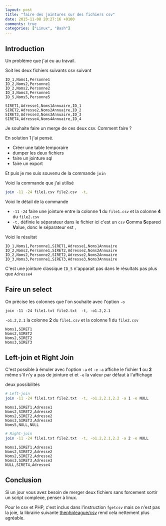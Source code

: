 ```yaml
---
layout: post
title: "faire des jointures sur des fichiers csv"
date: 2015-11-08 20:27:16 +0100
comments: true
categories: ["Linux", "Bash"] 
---
```


## Introduction

Un problème que j'ai eu au travail.

Soit les deux fichiers suivants csv suivant

```
ID_1,Noms1,Personne1
ID_2,Noms2,Personne1
ID_2,Noms2,Personne2
ID_3,Noms3,Personne1
ID_5,Noms5,Personne5
```

```
SIRET1,Adresse1,Noms1Annuaire,ID_1
SIRET2,Adresse2,Noms2Annuaire,ID_2
SIRET3,Adresse3,Noms3Annuaire,ID_3
SIRET4,Adresse4,Noms4Annuaire,ID_4
```

Je souhaite faire un merge de ces deux csv. Comment faire ?

En solution 1 j'ai pensé.

 * Créer une table temporaire 
 * dumper les deux fichiers
 * faire un jointure sql
 * faire un export

Et puis je me suis souvenu de la commande `join`

Voici la commande que j'ai utilisé 

``` sh
join -11 -24 file1.csv file2.csv  -t,
```

Voici le détail de la commande

 * `-11` `-24` faire une jointure entre la colonne **1** du `file1.csv` et la colonne **4** du `file2.csv`
 * `-t,` définie le séparateur dans le fichier ici c'est un `csv` **C**omma **S**epared **V**alue, donc le séparateur est `,`

Voici le résultat
```
ID_1,Noms1,Personne1,SIRET1,Adresse1,Noms1Annuaire
ID_2,Noms2,Personne1,SIRET2,Adresse2,Noms2Annuaire
ID_2,Noms2,Personne2,SIRET2,Adresse2,Noms2Annuaire
ID_3,Noms3,Personne1,SIRET3,Adresse3,Noms3Annuaire
```

C'est une jointure classique `ID_5` n'apparait pas dans le résultats pas plus que `Adresse4`


## Faire un select

On précise les colonnes que l'on souhaite avec l'option `-o`

```
join -11 -24 file1.txt file2.txt  -t, -o1.2,2.1
```
`-o1.2,2.1` la colonne **2** du `file1.csv` et la colonne **1** du `file2.csv`

```
Noms1,SIRET1
Noms2,SIRET2
Noms2,SIRET2
Noms3,SIRET3
```

## Left-join et Right Join

C'est possible à émuler avec l'option `-a` et `-e` `-a` affiche le fichier **1** ou **2**  même s'il n'y a pas de jointure et  et `-e`  la valeur par défaut à l'affichage

deux possibilités



``` sh
# Left-join
join -11 -24 file1.txt file2.txt  -t, -o1.2,2.1,2.2 -a 1 -e NULL
```

``` 
Noms1,SIRET1,Adresse1
Noms2,SIRET2,Adresse2
Noms2,SIRET2,Adresse2
Noms3,SIRET3,Adresse3
Noms5,NULL,NULL

```

``` sh
# Right-join
join -11 -24 file1.txt file2.txt  -t, -o1.2,2.1,2.2 -a 2 -e NULL
```

```
Noms1,SIRET1,Adresse1
Noms2,SIRET2,Adresse2
Noms2,SIRET2,Adresse2
Noms3,SIRET3,Adresse3
NULL,SIRET4,Adresse4
```

## Conclusion

Si un jour vous avez besoin de merger deux fichiers sans forcement sortir un script complexe, penser à linux.

Pour le csv et PHP, c'est inclus dans l'instruction `fgetcsv` mais ce n'est pas la joie, la librairie suivante [thephpleague/csv](http://csv.thephpleague.com/) rend cela nettement plus agréable.


